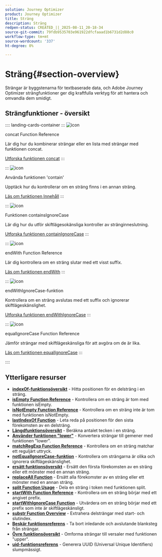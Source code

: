 ```yaml
---
solution: Journey Optimizer
product: Journey Optimizer
title: Sträng
description: Sträng
redpen-status: CREATED_||_2025-08-11_20-18-34
source-git-commit: 79fdb9535703e961922dfcfaaad1b6731d2d88c0
workflow-type: tm+mt
source-wordcount: '337'
ht-degree: 0%

---
```



# Sträng{#section-overview}

Strängar är byggstenarna för textbaserade data, och Adobe Journey Optimizer strängfunktioner ger dig kraftfulla verktyg för att hantera och omvandla dem smidigt.

## Strängfunktioner - översikt

:::: landing-cards-container
:::
![icon](https://cdn.experienceleague.adobe.com/icons/code-branch.svg)

concat Function Reference

Lär dig hur du kombinerar strängar eller en lista med strängar med funktionen concat.

[Utforska funktionen concat](../using/building-journeys/functions/functionconcat.md)
:::

:::
![icon](https://cdn.experienceleague.adobe.com/icons/code-branch.svg)

Använda funktionen &#39;contain&#39;

Upptäck hur du kontrollerar om en sträng finns i en annan sträng.

[Läs om funktionen Innehåll](../using/building-journeys/functions/functioncontain.md)
:::

:::
![icon](https://cdn.experienceleague.adobe.com/icons/code-branch.svg)

Funktionen containsIgnoreCase

Lär dig hur du utför skiftlägesokänsliga kontroller av stränginneslutning.

[Utforska funktionen containIgnoreCase](../using/building-journeys/functions/functioncontainwithignorecase.md)
:::

:::
![icon](https://cdn.experienceleague.adobe.com/icons/code-branch.svg)

endWith Function Reference

Lär dig kontrollera om en sträng slutar med ett visst suffix.

[Läs om funktionen endWith](../using/building-journeys/functions/functionendwith.md)
:::

:::
![icon](https://cdn.experienceleague.adobe.com/icons/code-branch.svg)

endWithIgnoreCase-funktion

Kontrollera om en sträng avslutas med ett suffix och ignorerar skiftlägeskänslighet.

[Utforska funktionen endWithIgnoreCase](../using/building-journeys/functions/functionendwithignorecase.md)
:::

:::
![icon](https://cdn.experienceleague.adobe.com/icons/code-branch.svg)

equalIgnoreCase Function Reference

Jämför strängar med skiftlägeskänsliga för att avgöra om de är lika.

[Läs om funktionen equalIgnoreCase](../using/building-journeys/functions/functionequalignorecase.md)
:::

::::


## Ytterligare resurser

- **[indexOf-funktionsöversikt](../using/building-journeys/functions/functionindexof.md)** - Hitta positionen för en delsträng i en sträng.
- **[isEmpty Function Reference](../using/building-journeys/functions/functionisempty.md)** - Kontrollera om en sträng är tom med funktionen isEmpty.
- **[isNotEmpty Function Reference](../using/building-journeys/functions/functionisnotempty.md)** - Kontrollera om en sträng inte är tom med funktionen isNotEmpty.
- **[lastIndexOf Function](../using/building-journeys/functions/functionlastindexof.md)** - Leta reda på positionen för den sista förekomsten av en delsträng.
- **[Längdfunktionsöversikt](../using/building-journeys/functions/functionlength.md)** - Beräkna antalet tecken i en sträng.
- **[Använder funktionen &quot;lower&quot;](../using/building-journeys/functions/functionlower.md)** - Konvertera strängar till gemener med funktionen &quot;lower&quot;.
- **[matchRegExp Function Reference](../using/building-journeys/functions/functionmatchregexp.md)** - Kontrollera om en sträng matchar ett reguljärt uttryck.
- **[notEqualIgnoreCase-funktion](../using/building-journeys/functions/functionnotequalignorecase.md)** - Kontrollera om strängarna är olika och ignorera skiftlägeskänslighet.
- **[ersätt funktionsöversikt](../using/building-journeys/functions/functionreplace.md)** - Ersätt den första förekomsten av en sträng eller ett mönster med en annan sträng.
- **[replaceAll Function](../using/building-journeys/functions/functionreplaceall.md)** - Ersätt alla förekomster av en sträng eller ett mönster med en annan sträng.
- **[split Function Usage](../using/building-journeys/functions/functionsplit.md)** - Dela en sträng i token med funktionen split.
- **[startWith Function Reference](../using/building-journeys/functions/functionstartwith.md)** - Kontrollera om en sträng börjar med ett angivet prefix.
- **[startWithIgnoreCase Function](../using/building-journeys/functions/functionstartwithignorecase.md)** - Utvärdera om en sträng börjar med ett prefix som inte är skiftlägeskänsligt.
- **[substr Function Overview](../using/building-journeys/functions/functionsubstr.md)** - Extrahera delsträngar med start- och slutindex.
- **[Beskär funktionsreferens](../using/building-journeys/functions/functiontrim.md)** - Ta bort inledande och avslutande blanksteg från strängar.
- **[Övre funktionsöversikt](../using/building-journeys/functions/functionupper.md)** - Omforma strängar till versaler med funktionen &quot;upper&quot;.
- **[uid-funktionsreferens](../using/building-journeys/functions/functionuuid.md)** - Generera UUID (Universal Unique Identifiers) slumpmässigt.
